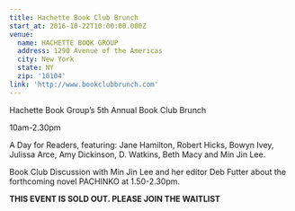```yaml
---
title: Hachette Book Club Brunch
start_at: 2016-10-22T10:00:00.000Z
venue:
  name: HACHETTE BOOK GROUP
  address: 1290 Avenue of the Americas
  city: New York
  state: NY
  zip: '10104'
link: 'http://www.bookclubbrunch.com'
---
```



Hachette Book Group’s 5th Annual Book Club Brunch

10am-2.30pm

A Day for Readers, featuring: Jane Hamilton, Robert Hicks, Bowyn Ivey, Julissa Arce, Amy Dickinson, D. Watkins, Beth Macy and Min Jin Lee.

Book Club Discussion with Min Jin Lee and her editor Deb Futter about the forthcoming novel PACHINKO at 1.50-2.30pm.

**THIS EVENT IS SOLD OUT. PLEASE JOIN THE WAITLIST**